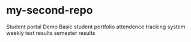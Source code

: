 # my-second-repo
Student portal Demo
Basic student portfolio
attendence tracking system
weekly test results
semester results
